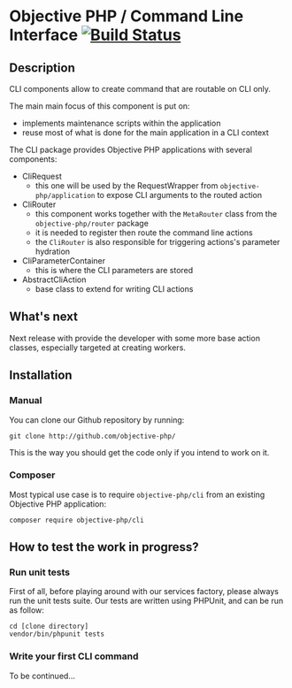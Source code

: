 # Objective PHP / Command Line Interface [![Build Status](https://secure.travis-ci.org/objective-php/cli.png?branch=master)](http://travis-ci.org/objective-php/services-factory)

## Description

CLI components allow to create command that are routable on CLI only.  

The main main focus of this component is put on:

 - implements maintenance scripts within the application
 - reuse most of what is done for the main application in a CLI context

The CLI package provides Objective PHP applications with several components: 

 - CliRequest
    - this one will be used by the RequestWrapper from `objective-php/application` to expose CLI arguments to the routed action
 - CliRouter
    - this component works together with the `MetaRouter` class from the `objective-php/router` package
    - it is needed to register then route the command line actions
    - the `CliRouter` is also responsible for triggering actions's parameter hydration
 - CliParameterContainer
    - this is where the CLI parameters are stored
 - AbstractCliAction
    - base class to extend for writing CLI actions


## What's next

Next release with provide the developer with some more base action classes, especially targeted at creating workers. 
 

## Installation

### Manual

You can clone our Github repository by running:

```
git clone http://github.com/objective-php/
```

This is the way you should get the code only if you intend to work on it.

### Composer

Most typical use case is to require `objective-php/cli` from an existing Objective PHP application:

```
composer require objective-php/cli
```


## How to test the work in progress?

### Run unit tests

First of all, before playing around with our services factory, please always run the unit tests suite. Our tests are written using PHPUnit, and can be run as follow:

```
cd [clone directory]
vendor/bin/phpunit tests
```

### Write your first CLI command

To be continued...


